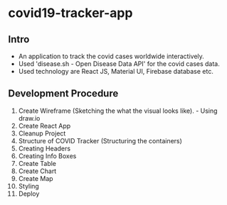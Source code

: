 # covid19-tracker-app

## Intro
- An application to track the covid cases worldwide interactively.
- Used 'disease.sh - Open Disease Data API' for the covid cases data.
- Used technology are React JS, Material UI, Firebase database etc.

## Development Procedure

1. Create Wireframe (Sketching the what the visual looks like). - Using draw.io
2. Create React App 
3. Cleanup Project
4. Structure of COVID Tracker (Structuring the containers)
5. Creating Headers
6. Creating Info Boxes
7. Create Table
8. Create Chart
9. Create Map
10. Styling
11. Deploy